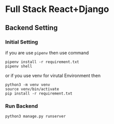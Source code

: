 # Full Stack React+Django

## Backend Setting
### Initial Setting
if you are use `pipenv` then use command
```
pipenv install -r requirement.txt
pipenv shell
```

or if you use venv for virutal Environment then
```
python3 -m venv venv
source venv/bin/activate
pip install -r requirement.txt
```

### Run Backend
```
python3 manage.py runserver
```

